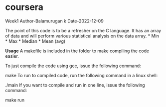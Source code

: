 # coursera
Week1
Author-Balamurugan k Date-2022-12-09

The point of this code is to be a refresher on the C language. It has an array of data and will perform various statistical analysis on the data array. * Min * Max * Median * Mean (avg)



**Usage**
A makefile is included in the folder to make compiling the code easier.

To just compile the code using gcc, issue the following command:

make
To run to compiled code, run the following command in a linux shell:

./main
If you want to compile and run in one line, issue the following command:

make run
